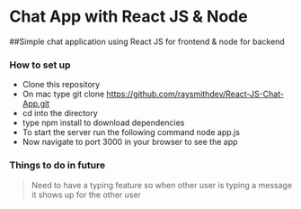 # Chat App with React JS & Node

##Simple chat application using React JS for frontend & node for backend

### How to set up

* Clone this repository 
* On mac type git clone https://github.com/raysmithdev/React-JS-Chat-App.git
* cd into the directory
* type npm install to download dependencies
* To start the server run the following command node app.js 
* Now navigate to port 3000 in your browser to see the app

### Things to do in future
> Need to have a typing feature so when other user is typing a message it shows up for the other user